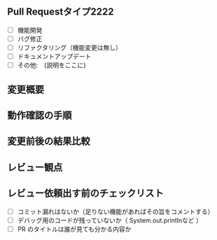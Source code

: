 ## Pull Requestタイプ2222
- [ ] 機能開発
- [ ] バグ修正
- [ ] リファクタリング（機能変更は無し）
- [ ] ドキュメントアップデート
- [ ] その他:　{説明をここに}

## 変更概要

## 動作確認の手順
<!-- ※レスポンスパターンが複数あればそれぞれの動作確認方法を記載 -->

## 変更前後の結果比較

## レビュー観点

## レビュー依頼出す前のチェックリスト
- [ ] コミット漏れはないか（足りない機能があればその旨をコメントする）
- [ ] デバッグ用のコードが残っていないか（ System.out.printlnなど ）
- [ ] PR のタイトルは誰が見ても分かる内容か
